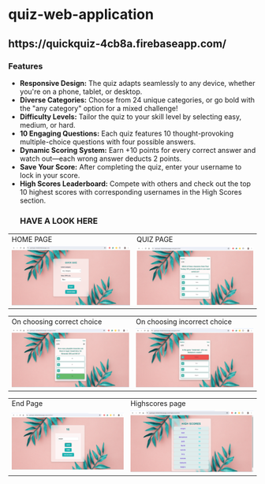 # quiz-web-application
<h2>https://quickquiz-4cb8a.firebaseapp.com/</h2>
 <h3>Features</h3>
    <ul>
        <li><strong>Responsive Design:</strong> The quiz adapts seamlessly to any device, whether you're on a phone, tablet, or desktop.</li>
        <li><strong>Diverse Categories:</strong> Choose from 24 unique categories, or go bold with the "any category" option for a mixed challenge!</li>
        <li><strong>Difficulty Levels:</strong> Tailor the quiz to your skill level by selecting easy, medium, or hard.</li>
        <li><strong>10 Engaging Questions:</strong> Each quiz features 10 thought-provoking multiple-choice questions with four possible answers.</li>
        <li><strong>Dynamic Scoring System:</strong> Earn +10 points for every correct answer and watch out—each wrong answer deducts 2 points.</li>
        <li><strong>Save Your Score:</strong> After completing the quiz, enter your username to lock in your score.</li>
        <li><strong>High Scores Leaderboard:</strong> Compete with others and check out the top 10 highest scores with corresponding usernames in the High Scores section.</li>
    </ul>
<ul><h3>HAVE A LOOK HERE</h3></ul>
<table>
  <tr>
    <td>HOME PAGE</td>
    <td>QUIZ PAGE</td>
  </tr>
  <tr>
    <td><img src="images/homepage.png" width=450</td>
    <td><img src="images/question_page.png" width=450</td>
  </tr>
</table>

<table>
  <tr>
    <td>On choosing correct choice</td>
    <td>On choosing incorrect choice</td>
  </tr>
  <tr>
    <td><img src="images/correct_choice.png" width=450</td>
    <td><img src="images/incorrect_choice.png" width=450</td>
  </tr>
</table>

<table>
  <tr>
    <td>End Page</td>
    <td>Highscores page</td>
  </tr>
  <tr>
    <td><img src="images/saving_score.png" width=450</td>
    <td><img src="images/highscores_page.png" width=450</td>
  </tr>
</table>


